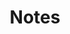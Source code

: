 ---
title: Notes

cascade:
- _target:
    kind: page
    path: /notes/**
  params:
    type: notes

---